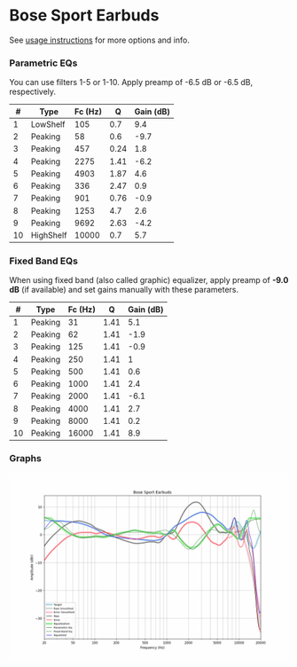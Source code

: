 # Bose Sport Earbuds
See [usage instructions](https://github.com/jaakkopasanen/AutoEq#usage) for more options and info.

### Parametric EQs
You can use filters 1-5 or 1-10. Apply preamp of -6.5 dB or -6.5 dB, respectively.

|   # | Type      |   Fc (Hz) |    Q |   Gain (dB) |
|-----|-----------|-----------|------|-------------|
|   1 | LowShelf  |       105 | 0.7  |         9.4 |
|   2 | Peaking   |        58 | 0.6  |        -9.7 |
|   3 | Peaking   |       457 | 0.24 |         1.8 |
|   4 | Peaking   |      2275 | 1.41 |        -6.2 |
|   5 | Peaking   |      4903 | 1.87 |         4.6 |
|   6 | Peaking   |       336 | 2.47 |         0.9 |
|   7 | Peaking   |       901 | 0.76 |        -0.9 |
|   8 | Peaking   |      1253 | 4.7  |         2.6 |
|   9 | Peaking   |      9692 | 2.63 |        -4.2 |
|  10 | HighShelf |     10000 | 0.7  |         5.7 |

### Fixed Band EQs
When using fixed band (also called graphic) equalizer, apply preamp of **-9.0 dB** (if available) and set gains manually with these parameters.

|   # | Type    |   Fc (Hz) |    Q |   Gain (dB) |
|-----|---------|-----------|------|-------------|
|   1 | Peaking |        31 | 1.41 |         5.1 |
|   2 | Peaking |        62 | 1.41 |        -1.9 |
|   3 | Peaking |       125 | 1.41 |        -0.9 |
|   4 | Peaking |       250 | 1.41 |         1   |
|   5 | Peaking |       500 | 1.41 |         0.6 |
|   6 | Peaking |      1000 | 1.41 |         2.4 |
|   7 | Peaking |      2000 | 1.41 |        -6.1 |
|   8 | Peaking |      4000 | 1.41 |         2.7 |
|   9 | Peaking |      8000 | 1.41 |         0.2 |
|  10 | Peaking |     16000 | 1.41 |         8.9 |

### Graphs
![](./Bose%20Sport%20Earbuds.png)
